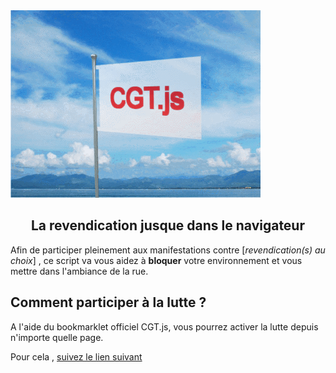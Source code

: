 <img  src="https://raw.githubusercontent.com/maxdow/cgt.js/master/flag.gif"/>
<h2 align="center">La revendication jusque dans le navigateur</h2>

Afin de participer pleinement aux manifestations contre [*revendication(s) au choix*] , ce script va vous aidez à **bloquer** votre environnement et vous mettre dans l'ambiance de la rue.

## Comment participer à la lutte ?

A l'aide du bookmarklet officiel CGT.js, vous pourrez activer la lutte depuis n'importe quelle page. 

Pour cela , [suivez le lien suivant](http://maxdow.github.io/cgt.js/)



